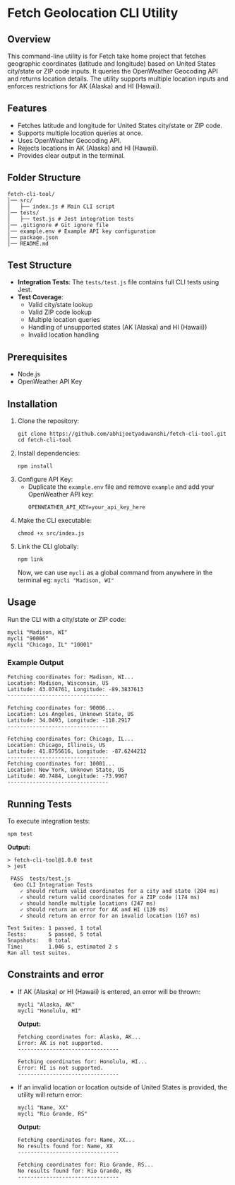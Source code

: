 # Fetch Geolocation CLI Utility

## Overview
This command-line utility is for Fetch take home project that fetches geographic coordinates (latitude and longitude) based on United States city/state or ZIP code inputs. It queries the OpenWeather Geocoding API and returns location details. The utility supports multiple location inputs and enforces restrictions for AK (Alaska) and HI (Hawaii).

## Features
- Fetches latitude and longitude for United States city/state or ZIP code.
- Supports multiple location queries at once.
- Uses OpenWeather Geocoding API.
- Rejects locations in AK (Alaska) and HI (Hawaii).
- Provides clear output in the terminal.

## Folder Structure
```
fetch-cli-tool/
│── src/
│   ├── index.js # Main CLI script
│── tests/
│   ├── test.js # Jest integration tests
│── .gitignore # Git ignore file
│── example.env # Example API key configuration
│── package.json
│── README.md
```

## Test Structure
- **Integration Tests**: The `tests/test.js` file contains full CLI tests using Jest.
- **Test Coverage**:
  - Valid city/state lookup
  - Valid ZIP code lookup
  - Multiple location queries
  - Handling of unsupported states (AK (Alaska) and HI (Hawaii))
  - Invalid location handling

## Prerequisites
- Node.js
- OpenWeather API Key

## Installation
1. Clone the repository:
   ```
   git clone https://github.com/abhijeetyaduwanshi/fetch-cli-tool.git
   cd fetch-cli-tool
   ```
2. Install dependencies:
   ```
   npm install
   ```
3. Configure API Key:
   - Duplicate the `example.env` file and remove `example` and add your OpenWeather API key:
     ```
     OPENWEATHER_API_KEY=your_api_key_here
     ```
4. Make the CLI executable:
    ```
    chmod +x src/index.js
    ```
5. Link the CLI globally:
    ```
    npm link
    ```
    Now, we can use `mycli` as a global command from anywhere in the terminal eg: `mycli "Madison, WI"`

## Usage
Run the CLI with a city/state or ZIP code:
```
mycli "Madison, WI"
mycli "90006"
mycli "Chicago, IL" "10001"
```

### Example Output
```
Fetching coordinates for: Madison, WI...
Location: Madison, Wisconsin, US
Latitude: 43.074761, Longitude: -89.3837613
--------------------------------
```

```
Fetching coordinates for: 90006...
Location: Los Angeles, Unknown State, US
Latitude: 34.0493, Longitude: -118.2917
--------------------------------
```

```
Fetching coordinates for: Chicago, IL...
Location: Chicago, Illinois, US
Latitude: 41.8755616, Longitude: -87.6244212
--------------------------------
Fetching coordinates for: 10001...
Location: New York, Unknown State, US
Latitude: 40.7484, Longitude: -73.9967
--------------------------------
```

## Running Tests
To execute integration tests:
```
npm test
```
**Output:**
```
> fetch-cli-tool@1.0.0 test
> jest

 PASS  tests/test.js
  Geo CLI Integration Tests
    ✓ should return valid coordinates for a city and state (204 ms)
    ✓ should return valid coordinates for a ZIP code (174 ms)
    ✓ should handle multiple locations (247 ms)
    ✓ should return an error for AK and HI (139 ms)
    ✓ should return an error for an invalid location (167 ms)

Test Suites: 1 passed, 1 total
Tests:       5 passed, 5 total
Snapshots:   0 total
Time:        1.046 s, estimated 2 s
Ran all test suites.
```

## Constraints and error
- If AK (Alaska) or HI (Hawaii) is entered, an error will be thrown:
  ```
  mycli "Alaska, AK"
  mycli "Honolulu, HI"
  ```
  **Output:**
  ```
  Fetching coordinates for: Alaska, AK...
  Error: AK is not supported.
  --------------------------------
  ```

  ```
  Fetching coordinates for: Honolulu, HI...
  Error: HI is not supported.
  --------------------------------
  ```

- If an invalid location or location outside of United States is provided, the utility will return error:
  ```
  mycli "Name, XX"
  mycli "Rio Grande, RS"
  ```
  **Output:**
  ```
  Fetching coordinates for: Name, XX...
  No results found for: Name, XX
  --------------------------------
  ```

  ```
  Fetching coordinates for: Rio Grande, RS...
  No results found for: Rio Grande, RS
  --------------------------------
  ```
